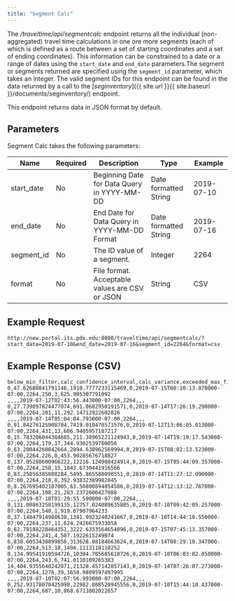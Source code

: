 ```yaml
---
title: "Segment Calc"
---
```

The _/traveltime/api/segmentcalc_ endpoint returns all the individual (non-aggregated) travel time calculations in one ore more segments (each of which is defined as a route between a set of starting coordinates and a set of ending coordinates). This information can be constrained to a date or a range of dates using the `start_date` and `end_date` parameters.The segment or segments returned are specified using the `segment_id` parameter, which takes an integer. The valid segment IDs for this endpoint can be found in the data returned by a call to the [_seginventory_]({{ site.url }}{{ site.baseurl }}/documents/seginventory/) endpoint.

This endpoint returns data in JSON format by default.

## Parameters
Segment Calc takes the following parameters:

| Name         | Required  | Description                                      | Type                  | Example      |
| ------------ | --------- | ------------------------------------------------ | --------------------- | ------------ |
| start_date   | No        | Beginning Date for Data Query in YYYY-MM-DD      | Date formatted String | 2019-07-10   |
| end_date     | No        | End Date for Data Query in YYYY-MM-DD Format     | Date formatted String | 2019-07-16   |
| segment_id   | No        | The ID value of a segment.                       | Integer               | 2264         |
| format       | No        | File format. Acceptable values are CSV or JSON   | String                | CSV          |

## Example Request
```http://new.portal.its.pdx.edu:8080/traveltime/api/segmentcalc/?start_date=2019-07-10&end_date=2019-07-16&segment_id=2264&format=csv```

## Example Response (CSV)
```
below_min_filter,calc_confidence_interval,calc_variance,exceeded_max_filter,segment_calc_time,segment_id,segment_travel_time,std_deviation_calc_samples_removed,std_deviation_filter_value
0,47.62680841791146,1910.7777233115469,0,2019-07-15T08:10:13.870000-07:00,2264,250,3,625.985307791092
,,,,2019-07-12T02:43:56.443000-07:00,2264,,,
0,27.739097824477074,691.0682950191571,0,2019-07-14T17:26:19.290000-07:00,2264,201,11,292.14712922602826
,,,,2019-07-14T05:04:04.793000-07:00,2264,,,
0,91.84276125908704,7419.019478573576,0,2019-07-12T13:06:05.013000-07:00,2264,431,13,606.9405957187217
0,15.783286044384685,211.38965221124943,0,2019-07-14T19:19:17.543000-07:00,2264,179,17,344.9302539780056
0,63.20044260842664,2894.638962569994,0,2019-07-15T08:02:13.523000-07:00,2264,226,8,453.90285676718827
0,137.05280600966222,12216.124908424914,0,2019-07-15T05:44:09.357000-07:00,2264,258,15,1043.6730441916566
0,83.25856385808284,5495.865588090551,0,2019-07-14T11:27:12.090000-07:00,2264,218,8,392.93832389982845
0,8.267695402107005,63.50800894854586,0,2019-07-14T12:13:12.767000-07:00,2264,198,21,283.2372606427088
,,,,2019-07-10T01:29:55.590000-07:00,2264,,,
0,131.00863258199135,12757.024089635885,0,2019-07-10T09:42:05.257000-07:00,2264,548,1,919.07907964233
0,37.14847914988638,1341.9923240241667,0,2019-07-10T14:44:10.550000-07:00,2264,237,11,624.2426675933058
0,62.78188228464351,3222.6333564654096,0,2019-07-15T07:45:13.357000-07:00,2264,241,4,507.1922615249074
6,838.6053438099856,313628.88184663624,0,2019-07-14T08:29:10.347000-07:00,2264,513,18,1494.1113118110252
0,134.99541910594726,10384.705685618726,0,2019-07-10T06:03:02.050000-07:00,2264,243,6,741.0110109265383
14,404.9355648242871,21328.457142857143,0,2019-07-14T07:26:07.273000-07:00,2264,1276,39,1650.9809597497995
,,,,2019-07-10T02:07:56.993000-07:00,2264,,,
0,252.93178070425998,22982.808529945556,0,2019-07-10T15:44:10.437000-07:00,2264,687,10,868.6713802022657
```
